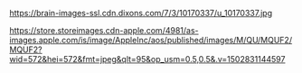 https://brain-images-ssl.cdn.dixons.com/7/3/10170337/u_10170337.jpg

https://store.storeimages.cdn-apple.com/4981/as-images.apple.com/is/image/AppleInc/aos/published/images/M/QU/MQUF2/MQUF2?wid=572&hei=572&fmt=jpeg&qlt=95&op_usm=0.5,0.5&.v=1502831144597